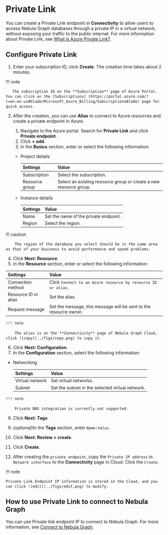 # Private Link

You can create a Private Link endpoint in **Connectivity** to allow users to access Nebula Graph databases through a private IP in a virtual network, without exposing your traffic to the public internet. For more information about Private Link, see [What is Azure Private Link?](https://docs.microsoft.com/en-us/azure/private-link/private-link-overview).

## Configure Private Link

1. Enter your subscription ID, click **Create**. The creation time takes about 2 minutes.

  !!! note

       The subscription ID on the **Subscription** page of Azure Portal. You can click on the [Subscriptions] (https://portal.azure.com/?l=en.en-us#blade/Microsoft_Azure_Billing/SubscriptionsBlade) page for quick access.

2. After the creation, you can use **Alias** to connect to Azure resources and create a private endpoint in Azure.

   1. Navigate to the Azure portal. Search for **Private Link** and click **Private endpoint**.
   2. Click **+ add**.
   3. In the **Basics** section, enter or select the following information:

   - Project details

      |Settings|Value|
      |:---|:---|
      |Subscription|Select the subscription.|
      |Resource group|Select an existing resource group or create a new resource group.|

   - Instance details

      |Settings|Value|
      |:---|:---|
      |Name| Set the name of the private endpoint.|
      |Region| Select the region. |

  !!! caution

        The region of the database you select should be in the same area as that of your business to avoid performance and speed problems.

   4. Click **Next: Resource**.
   5. In the **Resource** section, enter or select the following information:

   |Settings|Value|
   |:----|:---|
   |Connection method|Click `Connect to an Azure resource by resource ID or alias.`|
   |Resource ID or alias|Set the alias.|
   |Request message|Set the message, this message will be sent to the resource owner.|

    !!! note

        The alias is on the **Connectivity** page of Nebula Graph Cloud, click ![copy](../figs/copy.png) to copy it.
   
   6. Click **Next: Configuration**.
   7. In the **Configuration** section, select the following information:

   - Networking

      |Settings|Value|
      |:---|:---|
      |Virtual network|Set virtual networks.|
      |Subnet|Set the subnet in the selected virtual network.|

    !!! note

        Private DNS integration is currently not supported.

   8. Click **Next: Tags**.
   9. (optional)In the **Tags** section, enter `Name:Valus`.
   10. Click **Next: Review + create**.
   11. Click **Create**.

3. After creating the `private endpoint`, copy the `Private IP address` in `Network interface` to the **Connectivity** page in Cloud. Click the `Create`.

!!! note

    Private Link Endpoint IP information is stored in the Cloud, and you can click ![edit](../figs/edit.png) to modify.

## How to use Private Link to connect to Nebula Graph

You can use Private link endpoint IP to connect to Nebula Graph. For more information, see [Connect to Nebula Graph](../../reuse/source_connect-to-nebula-graph.md).